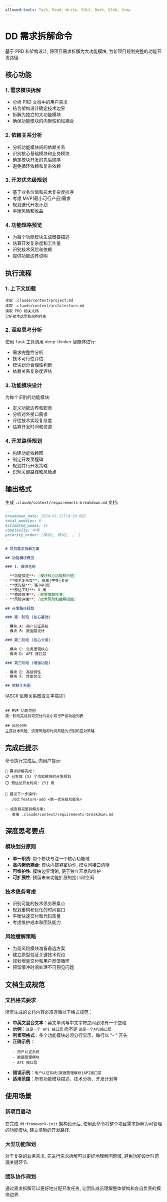 ```yaml
---
allowed-tools: Task, Read, Write, Edit, Bash, Glob, Grep
---
```


# DD 需求拆解命令

基于 PRD 和架构设计, 将项目需求拆解为大功能模块, 为新项目规划完整的功能开发路径.

## 核心功能

### 1. 需求模块拆解

- 分析 PRD 文档中的用户需求
- 结合架构设计确定技术边界
- 拆解为独立的大功能模块
- 确保功能模块的内聚性和松耦合

### 2. 依赖关系分析

- 分析功能模块间的依赖关系
- 识别核心基础模块和业务模块
- 确定模块开发的先后顺序
- 避免循环依赖和复杂依赖

### 3. 开发优先级规划

- 基于业务价值和技术复杂度排序
- 考虑 MVP(最小可行产品)需求
- 规划迭代开发计划
- 平衡风险和收益

### 4. 功能规格预览

- 为每个功能模块生成概要描述
- 估算开发复杂度和工作量
- 识别技术风险和依赖
- 提供功能边界说明

## 执行流程

### 1. 上下文加载

```
读取 .claude/context/project.md
读取 .claude/context/architecture.md
读取 PRD 相关文档
分析技术选型和架构约束
```

### 2. 深度思考分析

使用 Task 工具调用 deep-thinker 智能体进行:

- 需求完整性分析
- 技术可行性评估
- 模块划分合理性判断
- 依赖关系复杂度评估

### 3. 功能模块设计

为每个识别的功能模块:

- 定义功能边界和职责
- 分析对外接口需求
- 评估技术实现复杂度
- 估算开发时间和资源

### 4. 开发路径规划

- 构建功能依赖图
- 制定开发里程碑
- 规划并行开发策略
- 识别关键路径和风险点

## 输出格式

生成 `.claude/context/requirements-breakdown.md` 文档:

```markdown
---
breakdown_date: 2024-01-15T10:30:00Z
total_modules: 8
estimated_weeks: 16
complexity: 中等
priority_order: [模块1, 模块2, ...]
---

# 项目需求拆解方案

## 功能模块概览

### 1. 模块名称

- **功能描述**: [模块核心功能和价值]
- **技术复杂度**: 简单|中等|复杂
- **优先级**: 高|中|低
- **预估工时**: X 周
- **依赖模块**: [前置依赖模块]
- **风险评估**: [技术风险和缓解措施]

## 开发路径规划

### 第一阶段 (核心基础)

- 模块 A: 用户认证系统
- 模块 B: 数据层设计

### 第二阶段 (核心业务)

- 模块 C: 业务逻辑核心
- 模块 D: API 接口层

### 第三阶段 (增强功能)

- 模块 E: 高级特性
- 模块 F: 性能优化

## 依赖关系图
```

[ASCII 依赖关系图或文字描述]

```

## MVP 功能范围
第一阶段完成后可交付的最小可行产品功能列表

## 风险分析
主要技术风险、资源风险和时间风险的识别和应对策略
```

## 完成后提示

命令执行完成后, 向用户提示:

```
🎯 需求拆解完成！
📋 已生成 {X} 个功能模块的开发规划
⏱️ 预估总开发时间: {Y} 周

📝 建议下一步操作:
   /dd:feature-add <第一优先级功能名>

💡 或查看完整拆解方案:
   查看 .claude/context/requirements-breakdown.md
```

## 深度思考要点

### 模块划分原则

- **单一职责**: 每个模块专注一个核心功能域
- **高内聚低耦合**: 模块内部紧密协作, 模块间接口清晰
- **可维护性**: 模块边界清晰, 便于独立开发和维护
- **可扩展性**: 预留未来功能扩展的接口和空间

### 技术债务考虑

- 识别可能的技术债务积累点
- 规划重构和优化的时间窗口
- 平衡快速交付和代码质量
- 考虑维护成本和团队能力

### 风险缓解策略

- 为高风险模块准备备选方案
- 建立原型验证关键技术假设
- 规划增量交付和用户反馈循环
- 预留缓冲时间处理不可预见问题

## 文档生成规范

### 文档格式要求

所有生成的文档内容必须遵循以下格式规范：

- **中英文混合文本**：英文单词与中文字符之间必须有一个空格
- **示例**：`这是一个 API 接口层` 而不是 `这是一个API接口层`
- **列表项格式**：多个功能模块必须分行显示，每行以 "- " 开头
- **正确示例**：
  ```
  - 用户认证系统
  - 数据管理模块
  - API 接口层
  ```
- **错误示例**：`用户认证系统|数据管理模块|API接口层`
- **适用范围**：所有功能模块描述、技术分析、开发计划等

## 使用场景

### 新项目启动

在完成 `dd:framework-init` 架构设计后, 使用此命令将整个项目需求拆解为可管理的功能模块, 建立清晰的开发路径.

### 大型功能规划

对于复杂的业务需求, 先进行需求拆解可以更好地理解问题域, 避免功能设计时遗漏关键环节.

### 团队协作规划

通过需求拆解可以更好地分配开发任务, 让团队成员理解整体架构和各自负责的模块边界.
